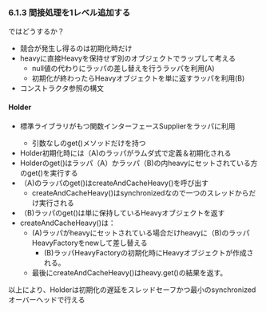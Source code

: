 ### 6.1.3 間接処理を1レベル追加する

ではどうするか？

- 競合が発生し得るのは初期化時だけ
- heavyに直接Heavyを保持せず別のオブジェクトでラップして考える
  - null値の代わりにラッパの差し替えを行うラッパを利用(A)
  - 初期化が終わったらHeavyオブジェクトを単に返すラッパを利用(B)
- コンストラクタ参照の構文

#### Holder

- 標準ライブラリがもつ関数インターフェースSupplier<T>をラッパに利用
  - 引数なしのget()メソッドだけを持つ
- Holder初期化時には（A)のラッパがラムダ式で定義＆初期化される
- Holderのget()はラッパ（A）かラッパ（B)の内heavyにセットされている方のget()を実行する
- （A)のラッパのget()はcreateAndCacheHeavy()を呼び出す
  - createAndCacheHeavy()はsynchronizedなので一つのスレッドからだけ実行される
- （B)ラッパのget()は単に保持しているHeavyオブジェクトを返す
- createAndCacheHeavy()は：
  - (A)ラッパがheavyにセットされている場合だけheavyに（B)のラッパHeavyFactoryをnewして差し替える
    - (B)ラッパHeavyFactoryの初期化時にHeavyオブジェクトが作成される。
  - 最後にcreateAndCacheHeavy()はheavy.get()の結果を返す。

以上により、Holderは初期化の遅延をスレッドセーフかつ最小のsynchronizedオーバーヘッドで行える
  